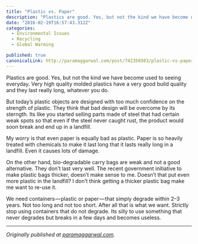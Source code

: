 ```yaml
---
title: "Plastic vs. Paper"
description: "Plastics are good. Yes, but not the kind we have become used to seeing everyday. Very high quality molded plastics have a very good build quality and they last really long, whatever you do. But…"
date: "2016-02-19T16:57:43.312Z"
categories: 
  - Environmental Issues
  - Recycling
  - Global Warming

published: true
canonicalLink: http://paramaggarwal.com/post/742350383/plastic-vs-paper
---
```


Plastics are good. Yes, but not the kind we have become used to seeing everyday. Very high quality molded plastics have a very good build quality and they last really long, whatever you do.

But today’s plastic objects are designed with too much confidence on the strength of plastic. They think that bad design will be overcome by its sterngth. Its like you started selling parts made of steel that had certain weak spots so that even if the steel never caught rust, the product would soon break and end up in a landfill.

My worry is that even paper is equally bad as plastic. Paper is so heavily treated with chemicals to make it last long that it lasts really long in a landfill. Even it causes lots of damage.

On the other hand, bio-degradable carry bags are weak and not a good alternative. They don’t last very well. The recent government initiative to make plastic bags thicker, doesn’t make sense to me. Doesn’t that put even more plastic in the landfill? I don’t think getting a thicker plastic bag make me want to re-use it.

We need containers — plastic or paper — that simply degrade within 2–3 years. Not too long and not too short. After all that is what we want. Strictly stop using containers that do not degrade. Its silly to use something that never degrades but breaks in a few days and becomes useless.

---

_Originally published at_ [_paramaggarwal.com_](http://paramaggarwal.com/post/742350383/plastic-vs-paper)_._
